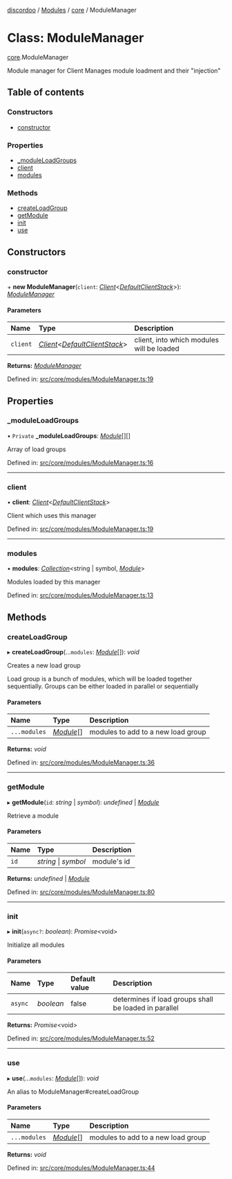 [discordoo](../README.md) / [Modules](../modules.md) / [core](../modules/core.md) / ModuleManager

# Class: ModuleManager

[core](../modules/core.md).ModuleManager

Module manager for Client
Manages module loadment and their "injection"

## Table of contents

### Constructors

- [constructor](core.modulemanager.md#constructor)

### Properties

- [\_moduleLoadGroups](core.modulemanager.md#_moduleloadgroups)
- [client](core.modulemanager.md#client)
- [modules](core.modulemanager.md#modules)

### Methods

- [createLoadGroup](core.modulemanager.md#createloadgroup)
- [getModule](core.modulemanager.md#getmodule)
- [init](core.modulemanager.md#init)
- [use](core.modulemanager.md#use)

## Constructors

### constructor

\+ **new ModuleManager**(`client`: [*Client*](core.client.md)<[*DefaultClientStack*](../interfaces/core.defaultclientstack.md)\>): [*ModuleManager*](core.modulemanager.md)

#### Parameters

| Name | Type | Description |
| :------ | :------ | :------ |
| `client` | [*Client*](core.client.md)<[*DefaultClientStack*](../interfaces/core.defaultclientstack.md)\> | client, into which modules will be loaded |

**Returns:** [*ModuleManager*](core.modulemanager.md)

Defined in: [src/core/modules/ModuleManager.ts:19](https://github.com/Discordoo/discordoo/blob/75592d0/src/core/modules/ModuleManager.ts#L19)

## Properties

### \_moduleLoadGroups

• `Private` **\_moduleLoadGroups**: [*Module*](../interfaces/core.module.md)[][]

Array of load groups

Defined in: [src/core/modules/ModuleManager.ts:16](https://github.com/Discordoo/discordoo/blob/75592d0/src/core/modules/ModuleManager.ts#L16)

___

### client

• **client**: [*Client*](core.client.md)<[*DefaultClientStack*](../interfaces/core.defaultclientstack.md)\>

Client which uses this manager

Defined in: [src/core/modules/ModuleManager.ts:19](https://github.com/Discordoo/discordoo/blob/75592d0/src/core/modules/ModuleManager.ts#L19)

___

### modules

• **modules**: [*Collection*](collection.collection-1.md)<string \| symbol, [*Module*](../interfaces/core.module.md)\>

Modules loaded by this manager

Defined in: [src/core/modules/ModuleManager.ts:13](https://github.com/Discordoo/discordoo/blob/75592d0/src/core/modules/ModuleManager.ts#L13)

## Methods

### createLoadGroup

▸ **createLoadGroup**(...`modules`: [*Module*](../interfaces/core.module.md)[]): *void*

Creates a new load group

Load group is a bunch of modules, which will be loaded together sequentially.
Groups can be either loaded in parallel or sequentially

#### Parameters

| Name | Type | Description |
| :------ | :------ | :------ |
| `...modules` | [*Module*](../interfaces/core.module.md)[] | modules to add to a new load group |

**Returns:** *void*

Defined in: [src/core/modules/ModuleManager.ts:36](https://github.com/Discordoo/discordoo/blob/75592d0/src/core/modules/ModuleManager.ts#L36)

___

### getModule

▸ **getModule**(`id`: *string* \| *symbol*): *undefined* \| [*Module*](../interfaces/core.module.md)

Retrieve a module

#### Parameters

| Name | Type | Description |
| :------ | :------ | :------ |
| `id` | *string* \| *symbol* | module's id |

**Returns:** *undefined* \| [*Module*](../interfaces/core.module.md)

Defined in: [src/core/modules/ModuleManager.ts:80](https://github.com/Discordoo/discordoo/blob/75592d0/src/core/modules/ModuleManager.ts#L80)

___

### init

▸ **init**(`async?`: *boolean*): *Promise*<void\>

Initialize all modules

#### Parameters

| Name | Type | Default value | Description |
| :------ | :------ | :------ | :------ |
| `async` | *boolean* | false | determines if load groups shall be loaded in parallel |

**Returns:** *Promise*<void\>

Defined in: [src/core/modules/ModuleManager.ts:52](https://github.com/Discordoo/discordoo/blob/75592d0/src/core/modules/ModuleManager.ts#L52)

___

### use

▸ **use**(...`modules`: [*Module*](../interfaces/core.module.md)[]): *void*

An alias to ModuleManager#createLoadGroup

#### Parameters

| Name | Type | Description |
| :------ | :------ | :------ |
| `...modules` | [*Module*](../interfaces/core.module.md)[] | modules to add to a new load group |

**Returns:** *void*

Defined in: [src/core/modules/ModuleManager.ts:44](https://github.com/Discordoo/discordoo/blob/75592d0/src/core/modules/ModuleManager.ts#L44)
